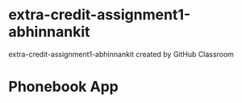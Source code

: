 # extra-credit-assignment1-abhinnankit
extra-credit-assignment1-abhinnankit created by GitHub Classroom


# Phonebook App
